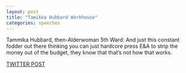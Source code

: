 ```yaml
---
layout: post
title: "Tamikka Hubbard Workhouse"
categories: speeches
---
```


Tammika Hubbard, then-Alderwoman 5th Ward: And just this constant fodder out there thinking you can just hardcore press E&A to strip the money out of the budget, they know that that’s not how that works.


[TWITTER POST](https://twitter.com/StlPoliticClips/status/1386856099136086018?s=20)



